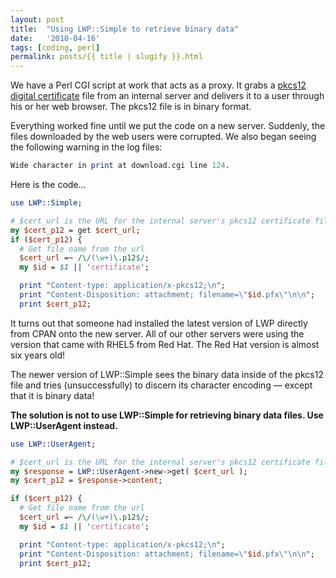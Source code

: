 ```yaml
---
layout: post
title:  "Using LWP::Simple to retrieve binary data"
date:   '2010-04-16'
tags: [coding, perl]
permalink: posts/{{ title | slugify }}.html
---
```


We have a Perl CGI script at work that acts as a proxy.  It grabs a
<a href="http://www.flatmtn.com/article/creating-pkcs12-certificates">pkcs12 digital certificate</a>
file from an internal server and delivers it to a
user through his or her web browser.  The pkcs12 file is in binary format.

Everything worked fine until we put the code on a new server.  Suddenly, the
files downloaded by the web users were corrupted.  We also began seeing the
following warning in the log files:

~~~ perl
Wide character in print at download.cgi line 124.
~~~

Here is the code...

<!-- more -->

~~~ perl
use LWP::Simple;

# $cert_url is the URL for the internal server's pkcs12 certificate file
my $cert_p12 = get $cert_url;
if ($cert_p12) {
  # Get file name from the url
  $cert_url =~ /\/(\w+)\.p12$/;
  my $id = $1 || 'certificate';

  print "Content-type: application/x-pkcs12;\n";
  print "Content-Disposition: attachment; filename=\"$id.pfx\"\n\n";
  print $cert_p12;
~~~

It turns out that someone had installed the latest version of LWP directly from CPAN onto the new server.  All of our other servers were using the version that came with RHEL5 from Red Hat.  The Red Hat version is almost six years old!

The newer version of LWP::Simple sees the binary data inside of the pkcs12 file and tries (unsuccessfully) to discern its character encoding &mdash; except that it is binary data!

**The solution is not to use LWP::Simple for retrieving binary data files.  Use LWP::UserAgent instead.**

~~~ perl
use LWP::UserAgent;

# $cert_url is the URL for the internal server's pkcs12 certificate file
my $response = LWP::UserAgent->new->get( $cert_url );
my $cert_p12 = $response->content;

if ($cert_p12) {
  # Get file name from the url
  $cert_url =~ /\/(\w+)\.p12$/;
  my $id = $1 || 'certificate';

  print "Content-type: application/x-pkcs12;\n";
  print "Content-Disposition: attachment; filename=\"$id.pfx\"\n\n";
  print $cert_p12;
~~~


